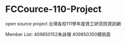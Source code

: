 # FCCource-110-Project
open source project
台灣各校111學年度資工研究院資訊網

Member List:
409850152朱詠翎
409850350楊筑茵
